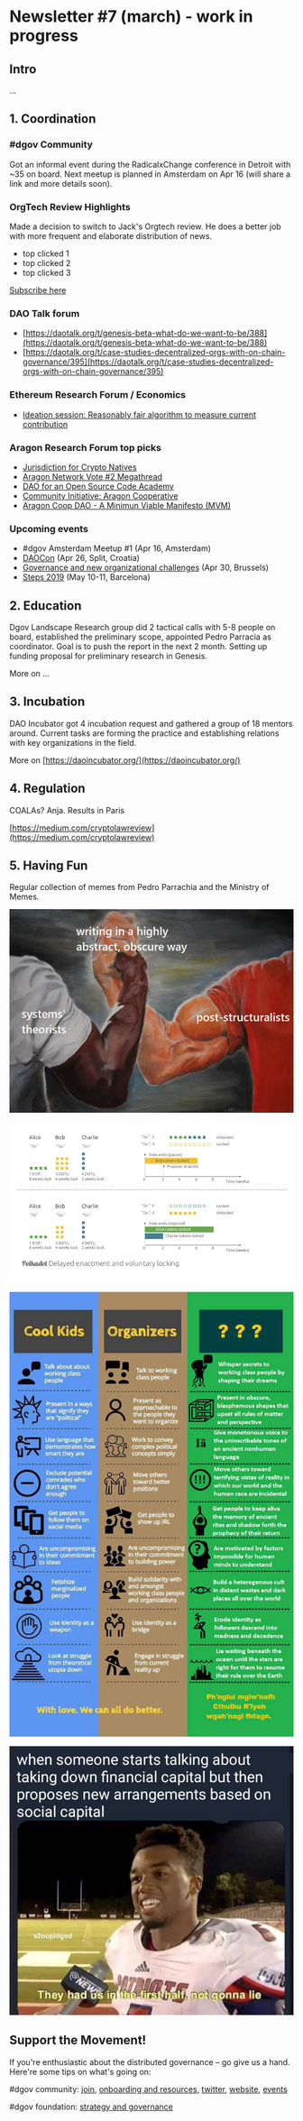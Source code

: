 # Newsletter \#7 \(march\) - work in progress

## Intro

...

## 1. Coordination

### \#dgov Community

Got an informal event during the RadicalxChange conference in Detroit with ~35 on board. Next meetup is planned in Amsterdam on Apr 16 \(will share a link and more details soon\).

### OrgTech Review Highlights

Made a decision to switch to Jack's Orgtech review. He does a better job with more frequent and elaborate distribution of news.

* top clicked 1
* top clicked 2
* top clicked 3

[Subscribe here](https://orgtech.substack.com/)

### DAO Talk forum

* [https://daotalk.org/t/genesis-beta-what-do-we-want-to-be/388](https://daotalk.org/t/genesis-beta-what-do-we-want-to-be/388)
* [https://daotalk.org/t/case-studies-decentralized-orgs-with-on-chain-governance/395](https://daotalk.org/t/case-studies-decentralized-orgs-with-on-chain-governance/395)

### Ethereum Research Forum / Economics​

* [Ideation session: Reasonably fair algorithm to measure current contribution](https://ethresear.ch/t/ideation-session-reasonably-fair-algorithm-to-measure-current-contribution/5194)

### ​Aragon Research Forum​ top picks

* [Jurisdiction for Crypto Natives](https://forum.aragon.org/t/jurisdiction-for-crypto-natives/568)
* [Aragon Network Vote \#2 Megathread](https://forum.aragon.org/t/aragon-network-vote-2-megathread/661)
* [DAO for an Open Source Code Academy](https://forum.aragon.org/t/dao-for-an-open-source-code-academy/664)
* [Community Initiative: Aragon Cooperative](https://forum.aragon.org/t/community-initiative-aragon-cooperative/356)
* [Aragon Coop DAO - A Minimun Viable Manifesto \(MVM\)](https://forum.aragon.org/t/aragon-coop-dao-a-minimun-viable-manifesto-mvm/690)

### Upcoming events

* \#dgov Amsterdam Meetup \#1 \(Apr 16, Amsterdam\)
* [DAOCon](https://daocon.io/) \(Apr 26, Split, Croatia\)
* [Governance and new organizational challenges](https://www.eublockchainforum.eu/events/governance-and-new-organizational-challenges) \(Apr 30, Brussels\)
* [Steps 2019](https://www.blockchainforscience.com/2019/01/31/steps_barcelona/) \(May 10-11, Barcelona\)

## 2. Education

Dgov Landscape Research group did 2 tactical calls with 5-8 people on board, established the preliminary scope, appointed Pedro Parracia as coordinator. Goal is to push the report in the next 2 month. Setting up funding proposal for preliminary research in Genesis.

More on ...

## 3. Incubation

DAO Incubator got 4 incubation request and gathered a group of 18 mentors around. Current tasks are forming the practice and establishing relations with key organizations in the field.

More on [https://daoincubator.org/](https://daoincubator.org/)

## 4. Regulation

COALAs? Anja. Results in Paris

[https://medium.com/cryptolawreview](https://medium.com/cryptolawreview)

## 5. Having Fun

Regular collection of memes from Pedro Parrachia and the Ministry of Memes.

![](../.gitbook/assets/image.png)

![](../.gitbook/assets/image%20%281%29.png)

![](../.gitbook/assets/image%20%2830%29.png)

![](../.gitbook/assets/image%20%288%29.png)

## Support the Movement!   <a id="DgovCompilation#3October2018-Events"></a>

If you're enthusiastic about the distributed governance – go give us a hand. Here're some tips on what's going on:

\#dgov community: [join](https://dgov.foundation/#join), [onboarding and resources](../), [twitter](https://twitter.com/dgovearth), [website](http://dgov.foundation), [events](../dgov-industry-landscape/)

\#dgov foundation: [strategy and governance](../foundation/roles/)

